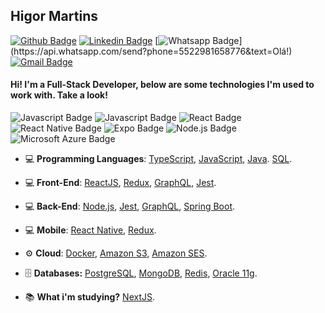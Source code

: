 ## Higor Martins

[![Github Badge](https://img.shields.io/badge/-Github-000?style=flat-square&logo=Github&logoColor=white&link=https://github.com/higorhms)](https://github.com/higorhms)
[![Linkedin Badge](https://img.shields.io/badge/-LinkedIn-blue?style=flat-square&logo=Linkedin&logoColor=white&link=https://www.linkedin.com/in/higormartinsdasilva/)](https://www.linkedin.com/in/higormartinsdasilva/)
[![Whatsapp Badge](https://img.shields.io/badge/-Whatsapp-4CA143?style=flat-square&labelColor=4CA143&logo=whatsapp&logoColor=white&link=https://api.whatsapp.com/send?phone=5522981658776&text=Olá!)](https://api.whatsapp.com/send?phone=5522981658776&text=Olá!)
[![Gmail Badge](https://img.shields.io/badge/-Gmail-c14438?style=flat-square&logo=Gmail&logoColor=white&link=mailto:higor_hms@outlook.com)](mailto:higor_hms@outlook.com)

#### Hi! I'm a Full-Stack Developer, below are some technologies I'm used to work with. Take a look!

![Javascript Badge](https://img.shields.io/badge/-JavaScript-black?style=flat&logo=javascript&logoColor=yellow)
![Javascript Badge](https://img.shields.io/badge/-TypeScript-black?style=flat&logo=typescript&logoColor=blue)
![React Badge](https://img.shields.io/badge/-React-black?style=black&logo=react&logoColor=61DAFB)
![React Native Badge](https://img.shields.io/badge/-React_Native-black?&style=flat&logo=react&logoColor=61DAFB)
![Expo Badge](https://img.shields.io/badge/-Expo-4C35E3?&style=flat&logo=expo&logoColor=white)
![Node.js Badge](https://img.shields.io/badge/-Node.js-339933?style=flat&logo=node.js&logoColor=white)
![Microsoft Azure Badge](https://img.shields.io/badge/-Microsoft_Azure-0089D6?style=flat&logo=microsoft-azure&logoColor=white)

- 💻 <b>Programming Languages</b>: 
  <a href="https://www.typescriptlang.org/"> TypeScript<a/>,
  <a href="https://www.javascript.com/"> JavaScript<a/>,
  <a href="https://docs.oracle.com/javase/8/docs/technotes/guides/language/index.html"> Java<a/>.
  <a href="https://en.wikipedia.org/wiki/SQL"> SQL<a/>.
- 💻 <b>Front-End</b>: 
  <a href="https://pt-br.reactjs.org//"> ReactJS<a/>, 
  <a href="https://redux.js.org/"> Redux<a/>, 
  <a href="https://graphql.org/"> GraphQL<a/>,
  <a href="https://jestjs.io/"> Jest<a/>.
- 💻 <b>Back-End</b>: 
  <a href="https://nodejs.org/en/"> Node.js<a/>,
  <a href="https://jestjs.io/"> Jest<a/>,
  <a href="https://graphql.org/"> GraphQL<a/>,
  <a href="https://spring.io/projects/spring-boot"> Spring Boot<a/>.
- 💻 <b>Mobile</b>:
  <a href="https://reactnative.dev///"> React Native<a/>,
  <a href="https://redux.js.org/"> Redux<a/>.
- :gear: <b>Cloud</b>: 
  <a href="https://www.docker.com/"> Docker<a/>,
  <a href="https://aws.amazon.com/pt/s3/"> Amazon S3<a/>,
  <a href="https://aws.amazon.com/pt/ses/"> Amazon SES<a/>.
- 🗄️ <b>Databases:</b>
  <a href="https://www.postgresql.org/"> PostgreSQL<a/>,
  <a href="https://www.mongodb.com/"> MongoDB<a/>,
  <a href="https://redis.io/"> Redis<a/>,
  <a href="https://www.oracle.com/database/technologies/112010-win64soft.html"> Oracle 11g<a/>.
    
- :books: <b>What i'm studying?</b> 
  <a href="https://nextjs.org/">NextJS<a/>.

